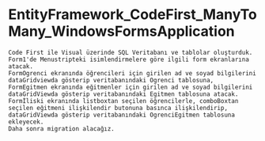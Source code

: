 # EntityFramework_CodeFirst_ManyToMany_WindowsFormsApplication
    Code First ile Visual üzerinde SQL Veritabanı ve tablolar oluşturduk.
    Form1'de Menustripteki isimlendirmelere göre ilgili form ekranlarına atacak.
    FormOgrenci ekranında öğrencileri için girilen ad ve soyad bilgilerini dataGridviewda gösterip veritabanındaki Ogrenci tablosuna,
    FormEgitmen ekranında eğitmenler için girilen ad ve soyad bilgilerini dataGridViewda gösterip veritabanındaki Egitmen tablosuna atacak.
    Formİliski ekranında listboxtan seçilen öğrencilerle, comboBoxtan seçilen eğitmeni ilişkilendir butonuna basınca ilişkilendirip, 
    dataGridViewda gösterip veritabanındaki OgrenciEgitmen tablosuna ekleyecek.
    Daha sonra migration alacağız.
